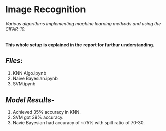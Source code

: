 # Image Recognition

###### Various algorithms implementing machine learning methods and using the CIFAR-10.
#### This whole setup is explained in the report for furthur understanding.

## *Files:* 
1. KNN Algo.ipynb
2. Naive Bayesian.ipynb
3. SVM.ipynb

## *Model Results-*
1. Achieved 35% accuracy in KNN.
2. SVM got 39% accuracy.
3. Navie Bayesian had accuracy of ~75% with spilt ratio of 70-30.
